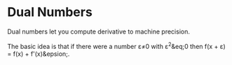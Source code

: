 # Dual Numbers

Dual numbers let you compute derivative to machine precision.

The basic idea is that if there were a number &epsilon;&ne;0 with &epsilon;<sup>2</sup>&eq;0
then f(x + &epsilon;) = f(x) + f'(x)&epsion;.
